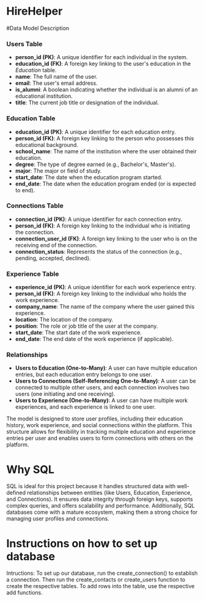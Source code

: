 # HireHelper

#Data Model Description
### Users Table
- **person_id (PK)**: A unique identifier for each individual in the system.
- **education_id (FK)**: A foreign key linking to the user's education in the *Education* table.
- **name**: The full name of the user.
- **email**: The user's email address.
- **is_alumni**: A boolean indicating whether the individual is an alumni of an educational institution.
- **title**: The current job title or designation of the individual.

### Education Table
- **education_id (PK)**: A unique identifier for each education entry.
- **person_id (FK)**: A foreign key linking to the person who possesses this educational background.
- **school_name**: The name of the institution where the user obtained their education.
- **degree**: The type of degree earned (e.g., Bachelor's, Master's).
- **major**: The major or field of study.
- **start_date**: The date when the education program started.
- **end_date**: The date when the education program ended (or is expected to end).

### Connections Table
- **connection_id (PK)**: A unique identifier for each connection entry.
- **person_id (FK)**: A foreign key linking to the individual who is initiating the connection.
- **connection_user_id (FK)**: A foreign key linking to the user who is on the receiving end of the connection.
- **connection_status**: Represents the status of the connection (e.g., pending, accepted, declined).

### Experience Table
- **experience_id (PK)**: A unique identifier for each work experience entry.
- **person_id (FK)**: A foreign key linking to the individual who holds the work experience.
- **company_name**: The name of the company where the user gained this experience.
- **location**: The location of the company.
- **position**: The role or job title of the user at the company.
- **start_date**: The start date of the work experience.
- **end_date**: The end date of the work experience (if applicable).

### Relationships
- **Users to Education (One-to-Many)**: A user can have multiple education entries, but each education entry belongs to one user.
- **Users to Connections (Self-Referencing One-to-Many)**: A user can be connected to multiple other users, and each connection involves two users (one initiating and one receiving).
- **Users to Experience (One-to-Many)**: A user can have multiple work experiences, and each experience is linked to one user.

The model is designed to store user profiles, including their education history, work experience, and social connections within the platform. This structure allows for flexibility in tracking multiple education and experience entries per user and enables users to form connections with others on the platform.

# Why SQL
SQL is ideal for this project because it handles structured data with well-defined relationships between entities (like Users, Education, Experience, and Connections). It ensures data integrity through foreign keys, supports complex queries, and offers scalability and performance. Additionally, SQL databases come with a mature ecosystem, making them a strong choice for managing user profiles and connections.

# Instructions on how to set up database
Intructions: To set up our database, run the create_connection() to establish a connection. Then run the create_contacts or create_users function to create the respective tables. To add rows into the table, use the respective add functions.
